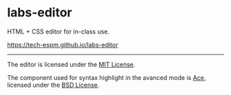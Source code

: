 # labs-editor

HTML + CSS editor for in-class use.

https://tech-espm.github.io/labs-editor

---

The editor is licensed under the [MIT License](https://github.com/tech-espm/labs-editor/blob/master/LICENSE).

The component used for syntax highlight in the avanced mode is [Ace](https://github.com/ajaxorg/ace), licensed under the [BSD License](https://github.com/ajaxorg/ace/blob/master/LICENSE).
